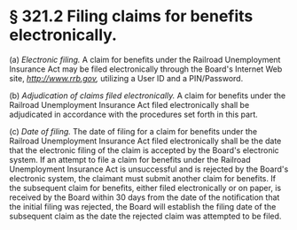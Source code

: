# § 321.2   Filing claims for benefits electronically.

(a) *Electronic filing.* A claim for benefits under the Railroad Unemployment Insurance Act may be filed electronically through the Board's Internet Web site, *http://www.rrb.gov,* utilizing a User ID and a PIN/Password.


(b) *Adjudication of claims filed electronically.* A claim for benefits under the Railroad Unemployment Insurance Act filed electronically shall be adjudicated in accordance with the procedures set forth in this part.


(c) *Date of filing.* The date of filing for a claim for benefits under the Railroad Unemployment Insurance Act filed electronically shall be the date that the electronic filing of the claim is accepted by the Board's electronic system. If an attempt to file a claim for benefits under the Railroad Unemployment Insurance Act is unsuccessful and is rejected by the Board's electronic system, the claimant must submit another claim for benefits. If the subsequent claim for benefits, either filed electronically or on paper, is received by the Board within 30 days from the date of the notification that the initial filing was rejected, the Board will establish the filing date of the subsequent claim as the date the rejected claim was attempted to be filed.




